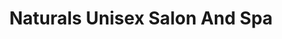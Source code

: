 ---
title: "Naturals Unisex Salon And Spa"
url: /bangalore/naturals-unisex-salon-and-spa-beml-layout-brookfield-main-road-kundanahalli-village-beml-layout-brookefield/
shop: beauty
---